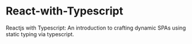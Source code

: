 # React-with-Typescript
Reactjs with Typescript: An introduction to crafting dynamic SPAs using static typing via typescript.  
